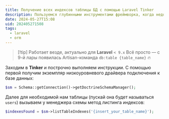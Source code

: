 ```yaml
---
title: Получение всех индексов таблицы БД с помощью Laravel Tinker
description: Пользуемся глубинными инструментами фреймворка, когда недоступна команда db:table
date: 2024-05-27T15:08
uid: 202405271508
tags:
  - laravel
  - orm
---
```


> [!tip] Работает везде, актуально для **Laravel** `< 9.x`
> Всё просто — с 9-й лары появилась Artisan-команда `db:table {table_name}` 🔥

Заходим в **Tinker** и построчно выполняем инструкции. С помощью первой получим экземпляр низкоуровневого драйвера подключения к базе данных:

```php
$sm = Schema::getConnection()->getDoctrineSchemaManager();
```

Далее для необходимой нам таблицы (пускай она будет называться `users`) вызываем у менеджера схемы метод листинга индексов:

```php
$indexesFound = $sm->listTableIndexes('{insert_your_table_name}');
```
